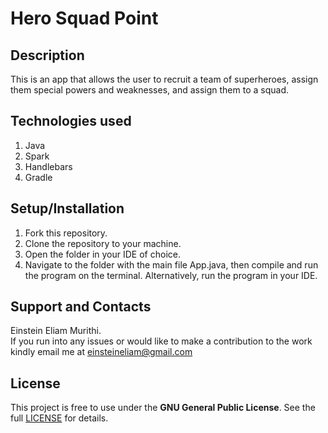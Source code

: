 # Hero Squad Point
## Description
This is an app that allows the user to recruit a team of superheroes, assign
 them special
 powers and weaknesses, and assign them to a squad.
## Technologies used
1. Java
2. Spark
3. Handlebars
4. Gradle

## Setup/Installation
1. Fork this repository.
2. Clone the repository to your machine.
3. Open the folder in your IDE of choice.
4. Navigate to the folder with the main file App.java, then compile and run the program on the
 terminal. Alternatively, run the program in your IDE.
## Support  and Contacts
Einstein Eliam Murithi. <br/> If you run into any issues or would like to make a contribution to the
 work kindly email me at einsteineliam@gmail.com

## License
This project is free to use under the **GNU General Public License**. See the full [LICENSE](https://choosealicense.com/licenses/gpl-3.0/) for details.
